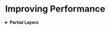 <h1 id="improvingperformance">Improving Performance</h1>

<div style="width:1000px;margin:auto">
<details><summary><b>Partial Layers</b></summary><p>
```
from functools import partial

RegularizedDense = partial(tf.keras.layers.Dense,
                           activation="elu",
                           kernel_initializer="he_normal",
                           kernel_reqularizer=tf.keras.regularizers.l2(0.01))

model = tf.keras.models.Sequential([
    tf.keras.layers.Flatten(input_shape=[28, 28]),
    RegularizedDense(300),
    RegularizedDense(100),
    RegularizedDense(10, activation="softmax",
                     kernel_initializer="glorot_uniform")
])
```
</p></details>

<details><summary><b>Learning Curves</b></summary><p>
<p><a href="file:///media/mosaab/Volume/Personal/Development/Courses%20Docs/zero_to_deep_learning_video/course/9%20Improving%20performance.html#Learning-curves"><b style='color:#333'>1. Learning Curves</b></a> </p>

</p></details>

<details><summary><b>Batch Normalization</b></summary><p>
<p><a href="file:///media/mosaab/Volume/Personal/Development/Courses%20Docs/zero_to_deep_learning_video/course/9%20Improving%20performance.html#Batch-Normalization"><b style='color:#333'>Batch Normalization</b></a> </p>

<h4>You can try both of the following, and see which one works best for you</h4>
```
# Adding BatchNormalization after activation.
input1      = tf.keras.layers.Input(shape=[2])
batch_norm1 = tf.keras.layers.BatchNormalization()(input1)
hidden1     = tf.keras.layers.Dense(50, activation="elu", kernel_initializer="he_normal")(batch_norm1)
batch_norm2 = tf.keras.layers.BatchNormalization()(hidden1)
hidden2     = tf.keras.layers.Dense(30, activation="elu", kernel_initializer="he_normal")(batch_norm2)
batch_norm3 = tf.keras.layers.BatchNormalization()(hidden2)
output1     = tf.keras.layers.Dense(1, activation="sigmoid")
```

```
# Adding BatchNormalization BEFORE activation.
input1      = tf.keras.layers.Input(shape=[2])
batch_norm1 = tf.keras.layers.BatchNormalization()(input1)
hidden1     = tf.keras.layers.Dense(50, kernel_initializer="he_normal")(batch_norm1)
batch_norm2 = tf.keras.layers.BatchNormalization()(hidden1)
elu1        = tf.keras.layers.Activation("elu")(batch_norm2)

hidden2     = tf.keras.layers.Dense(30, kernel_initializer="he_normal")(elu1)
batch_norm3 = tf.keras.layers.BatchNormalization()(hidden2)
elu2        = tf.keras.layers.Activation("elu")(batch_norm3)
output1     = tf.keras.layers.Dense(1, activation="sigmoid")
```
</p></details>

<details><summary><b>Dropout</b></summary><p>
<p><a href="file:///media/mosaab/Volume/Personal/Development/Courses%20Docs/zero_to_deep_learning_video/course/9%20Improving%20performance.html#Weight-Regularization-&amp;-Dropout"><b style='color:#333'>3. Dropout</b></a> </p>
<ul>
<li>Since dropout is only active during training, the training loss is penalized compared to the validation loss, so computing the two can be misleading. In particular, a model maybe overfitting and yet have similar training and validation losses. So make sure to evalute the training loss without dropout.</li>
<li>Alternatively, you can call the fit() method inside a (with tf.keras.backend.learning_phase_scope(1)) block: this will force dropout to be active during both training and validation</li>
</ul>

```
model = keras.models.Sequential([
    keras.layers.Flatten(input_shape=[28, 28]),
    keras.layers.Dropout(rate=0.2),
    keras.layers.Dense(300, activation="elu", kernel_initializer="he_normal"),
    keras.layers.Dropout(rate=0.2),
    keras.layers.Dense(100, activation="elu", kernel_initializer="he_normal"),
    keras.layers.Dropout(rate=0.2),
    keras.layers.Dense(10, activation="softmax")
])
model.compile(loss="sparse_categorical_crossentropy", optimizer="nadam", metrics=["accuracy"])
n_epochs = 2
history = model.fit(X_train_scaled, y_train, epochs=n_epochs,
                    validation_data=(X_valid_scaled, y_valid))

```
<li>If you want to regularize a self.normalizing network based on the SELU activation function, you should use <b>AlphaDropout</b>: this is a variant of dropout that preserves the mean and std of its inputs.</li>
```
model = keras.models.Sequential([
    keras.layers.Flatten(input_shape=[28, 28]),
    keras.layers.AlphaDropout(rate=0.2),
    keras.layers.Dense(300, activation="selu", kernel_initializer="lecun_normal"),
    keras.layers.AlphaDropout(rate=0.2),
    keras.layers.Dense(100, activation="selu", kernel_initializer="lecun_normal"),
    keras.layers.AlphaDropout(rate=0.2),
    keras.layers.Dense(10, activation="softmax")
])
optimizer = keras.optimizers.SGD(lr=0.01, momentum=0.9, nesterov=True)
model.compile(loss="sparse_categorical_crossentropy", optimizer=optimizer, metrics=["accuracy"])
n_epochs = 20
history = model.fit(X_train_scaled, y_train, epochs=n_epochs,
                    validation_data=(X_valid_scaled, y_valid))

```
</p></details>

<details><summary><b>Monte-Carlo Dropout</b></summary><p>
<p><b>MC Dropout</b> simply is applying dropout on testing data, and taking n number of predictions for testing data, then averging them.</p>
<h4>1. If you have a model trained on a normal Droptout</h4>
```
with tf.keras.backend.learning_phase_scope(1):  # Force training mode = dropout on
    y_probas = np.stack([model.predict(X_test) for sample in range(500)])

# Take the mean along the first axis, which is number of samples.
y_proba = y_probas.mean(axis=0) 

# From probabilities to classes.
y_pred = np.round(y_proba)
# OR
y_pred = np.argmax(y_proba)
```

<h4>2. MC Dropout Implementation</h4>
```
class MCDropout(tf.keras.layers.Dropout):
    def call(self, inputs):
        return super().call(inputs, training=True)

class MCAlphaDropout(tf.keras.layers.AlphaDropout):
    def call(self, inputs):
        return super().call(inputs, training=True)
```
```
# Build the model as normal
tf.random.set_seed(42)
np.random.seed(42)

mc_model = tf.keras.models.Sequential([
    tf.keras.layers.Dense(50, activation="elu", kernel_initializer="he_normal", input_shape=[10]),
    MCDropout(0.2),
    tf.keras.layers.Dense(30, activation="elu", kernel_initializer="he_normal"),
    MCDropout(.2),
    tf.keras.layers.Dense(1, activation="sigmoid")
])
```
```
# Then Predict.
y_probas = np.stack([mc_model.predict(X_test) for _ in range(100)])

y_pred = np.round(y_probas.mean(axis=0))
print(metrics.accuracy_score(y_test, y_pred))
```
</p></details>

<details><summary><b>Max-Norm Regularization</b></summary><p>
```
layer = tf.keras.layers.Dense(100,
                              activation="selu",
                              kernel_initializer="lecun_normal",
                              kernel_constraint=tf.keras.constraints.max_norm(1., axis=0))

MaxNormDense = partial(tf.keras.layers.Dense,
                       activation="selu",
                       kernel_initializer="lecun_normal",
                       kernel_constraint=tf.keras.constraints.max_norm(1.))

model = tf.keras.models.Sequential([
    tf.keras.layers.Input(shape=[10]),
    MaxNormDense(50),
    MaxNormDense(30),
    tf.keras.layers.Dense(1, activation="sigmoid")
])
```
</p></details>

<details><summary><b>Weight Regularization</b></summary>
<p>
<li><a href="https://keras.io/initializers/"><b style='color:#333'>1. Available initializers in Keras</b></a> </li>

<li><a href="file:///media/mosaab/Volume/Personal/Development/Courses%20Docs/Deep%20Learning%20Nanodegree/0_Data/deep-learning-master/weight-initialization/weight_initialization.html#Weight-Initialization"><b style='color:#333'>2. Which one is better (Experiment)</b></a> </p>

</p>
</details>

<details><summary><b>Data Augmentation</b></summary>
<p>

<p><a href="file:///media/mosaab/Volume/Courses/Computer%20Science/Advanced/Machine%20Learning/Udacity/Udacity%20-%20Deep%20Learning%20Nanodegree%20Program/Part%2003-Module%2001-Lesson%2002_Convolutional%20Neural%20Networks/20.%20Image%20Augmentation%20in%20Keras.html"><b style='color:#333'>1. Concept (Udacity)</b></a> </p>

<p><a href="file:///media/mosaab/Volume/Personal/Development/Courses%20Docs/zero_to_deep_learning_video/course/9%20Improving%20performance.html#Data-augmentation"><b style='color:#333'>2. Code Example</b></a> </p>

</p></details>

<details><summary><b>Gradient Clipping</b> [solving exploding gradient]</summary><p>
```
# Try to use "clipvalue" and "clipnorm", and see which one works best for your data.
optimizer = keras.optimizers.SGD(clipvalue=1.0)
model.compile(loss="mse", optimizer=optimizer)

# now, every gradient will be between -1 and 1.
```
</p></details>

<details><summary><b>Regularization</b></summary><p>
<h4>L1</h4>
```
layer = tf.keras.layers.Dense(100, activation="elu", kernel_initializer="he_normal", kernel_reqularizer=tf.keras.reqularizers.l1(0.01))
```

<h4>L2</h4>
```
layer = tf.keras.layers.Dense(100, activation="elu", kernel_initializer="he_normal", kernel_reqularizer=tf.keras.reqularizers.l2(0.01))
```

<h4>Elastic Net [L1 and L2]</h4>
```
layer = tf.keras.layers.Dense(100, activation="elu", kernel_initializer="he_normal", kernel_reqularizer=tf.keras.reqularizers.l1_l2(0.01))
```
</p></details>

<details><summary><b>Residual Conncetions</b></summary><p>
- It helps with <b>vanishing gradient</b> and <b>representational bottlenecks</b> problems.<br>
- Adding it to any model that has more than <b>10 layers</b> is likely to be beneficial.
```
from tensorflow.keras import layers

x = ...
y = layers.Conv2D(128, 3, activation="relu", padding="same")(x)
y = layers.Conv2D(128, 3, activation="relu", padding="same")(y)
y = layers.Conv2D(128, 3, activation="relu", padding="same")(y)

y = layers.add([y, x])
```

<h4>If they don't have the same shape</h4>
```
# Note, if the 2 layers that are going to be added have different length/sizes, do the following: Dense layer without activation / convolutional feature maps 1x1 convolutions without activation, to insure they have the same shape.
from tensorflow.keras import layers

x = ...
y = layers.Conv2D(128, 3, activation="relu", padding="same")(x)
y = layers.Conv2D(128, 3, activation="relu", padding="same")(y)
y = layers.MaxPooling2D(2, stride=2)(y)

residual = layers.Conv2D(128, 1, strides=2, padding='same')(x)
y = layers.add([y, residual])
```
</p></details>


<p><a href="file:///media/mosaab/Volume/Personal/Development/Courses%20Docs/zero_to_deep_learning_video/course/9%20Improving%20performance.html#Embeddings"><b style='color:#333'>5. Embedding</b></a> </p>

<p><a href="file:///media/mosaab/Volume/Personal/Development/Courses%20Docs/zero_to_deep_learning_video/course/9%20Improving%20performance.html#Sentiment-prediction-on-movie-Reviews"><b style='color:#333'>Ex: Sentiment Analysis on Movie Review</b></a> </p>
 
</div>